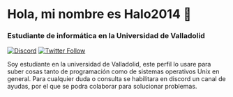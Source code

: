 # Hola, mi nombre es Halo2014 👋
### Estudiante de informática en la Universidad de Valladolid

[![Discord](https://img.shields.io/discord/729672926432985098?style=social&label=Discord&logo=discord)](https://discord.gg/CKpVgBzA)
[![Twitter Follow](https://img.shields.io/twitter/follow/Jmmg2004?style=social)](https://twitter.com/Jmmg2004)


Soy estudiante en la universidad de Valladolid, este perfil lo usare para suber cosas tanto de programación como de sistemas operativos Unix en general. Para cualquier duda o consulta se habilitara en discord un canal de ayudas, por el que se podra colaborar para solucionar problemas.
